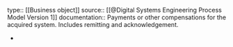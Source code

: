 type:: [[Business object]]
source:: [[@Digital Systems Engineering Process Model Version 1]]
documentation:: Payments or other compensations for the acquired system. Includes remitting and acknowledgement.

-
